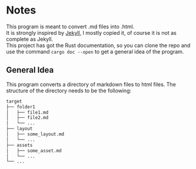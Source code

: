 # Notes

This program is meant to convert .md files into .html.  
It is strongly inspired by [Jekyll](https://jekyllrb.com/), I mostly copied it,
of course it is not as complete as Jekyll.  
This project has got the Rust documentation, so you can clone the repo and use
the command ```cargo doc --open``` to get a general idea of the program.

## General Idea

This program converts a directory of markdown files to html files. The structure 
of the directory needs to be the following:

```markdown
target
├── folder1
│   ├── file1.md
│   ├── file2.md
│   └── ...
├── layout
│   ├── some_layout.md
│   └── ...
├── assets
│   ├── some_asset.md
│   └── ...
└── ...
```
